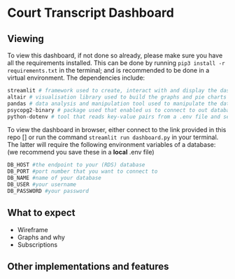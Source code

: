 # Court Transcript Dashboard

## Viewing
To view this dashboard, if not done so already, please make sure you have all the requirements installed. 
This can be done by running `pip3 install -r requirements.txt` in the terminal; and is recommended to be done in a virtual environment.
The dependencies include:
```python
streamlit # framework used to create, interact with and display the dashboard
altair # visualisation library used to build the graphs and pie charts
pandas # data analysis and manipulation tool used to manipulate the data if needed
psycopg2-binary # package used that enabled us to connect to out database
python-dotenv # tool that reads key-value pairs from a .env file and sets them as environment variables
```
To view the dashboard in browser, either connect to the link provided in this repo []
or run the command `streamlit run dashboard.py` in your terminal. The latter will require the following environment variables of a database:
(we recommend you save these in a **local** .env file)
```python
DB_HOST #the endpoint to your (RDS) database
DB_PORT #port number that you want to connect to
DB_NAME #name of your database
DB_USER #your username
DB_PASSWORD #your password
```

## What to expect
- Wireframe
- Graphs and why
- Subscriptions

## Other implementations and features
